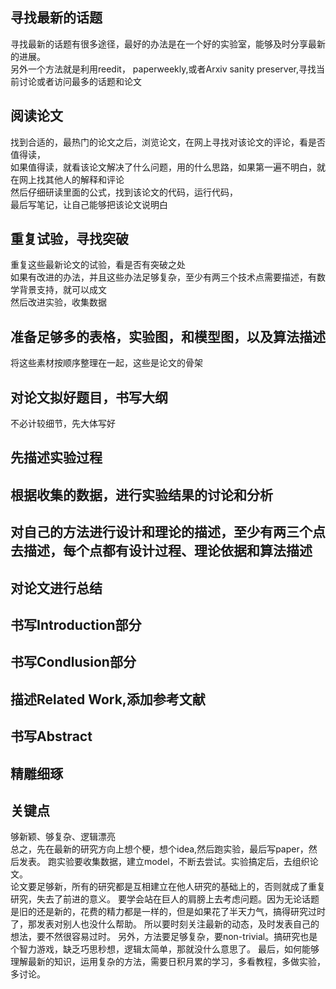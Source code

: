 ## 寻找最新的话题

寻找最新的话题有很多途径，最好的办法是在一个好的实验室，能够及时分享最新的进展。<br/>
另外一个方法就是利用reedit， paperweekly,或者Arxiv sanity preserver,寻找当前讨论或者访问最多的话题和论文<br/>
## 阅读论文
找到合适的，最热门的论文之后，浏览论文，在网上寻找对该论文的评论，看是否值得读，<br/>
如果值得读，就看该论文解决了什么问题，用的什么思路，如果第一遍不明白，就在网上找其他人的解释和评论<br/>
然后仔细研读里面的公式，找到该论文的代码，运行代码，<br/>
最后写笔记，让自己能够把该论文说明白<br/>
## 重复试验，寻找突破
重复这些最新论文的试验，看是否有突破之处<br/>
如果有改进的办法，并且这些办法足够复杂，至少有两三个技术点需要描述，有数学背景支持，就可以成文<br/>
然后改进实验，收集数据<br/>
## 准备足够多的表格，实验图，和模型图，以及算法描述
将这些素材按顺序整理在一起，这些是论文的骨架<br/>
## 对论文拟好题目，书写大纲
不必计较细节，先大体写好<br/>
## 先描述实验过程
## 根据收集的数据，进行实验结果的讨论和分析
## 对自己的方法进行设计和理论的描述，至少有两三个点去描述，每个点都有设计过程、理论依据和算法描述
## 对论文进行总结
## 书写Introduction部分
## 书写Condlusion部分
## 描述Related Work,添加参考文献
## 书写Abstract
## 精雕细琢
## 关键点
够新颖、够复杂、逻辑漂亮<br/>
总之，先在最新的研究方向上想个梗，想个idea,然后跑实验，最后写paper，然后发表。
跑实验要收集数据，建立model，不断去尝试。实验搞定后，去组织论文。<br/>
论文要足够新，所有的研究都是互相建立在他人研究的基础上的，否则就成了重复研究，失去了前进的意义。
要学会站在巨人的肩膀上去考虑问题。因为无论话题是旧的还是新的，花费的精力都是一样的，但是如果花了半天力气，搞得研究过时了，那发表对别人也没什么帮助。
所以要时刻关注最新的动态，及时发表自己的想法，要不然很容易过时。
另外，方法要足够复杂，要non-trivial。搞研究也是个智力游戏，缺乏巧思秒想，逻辑太简单，那就没什么意思了。
最后，如何能够理解最新的知识，运用复杂的方法，需要日积月累的学习，多看教程，多做实验，多讨论。
